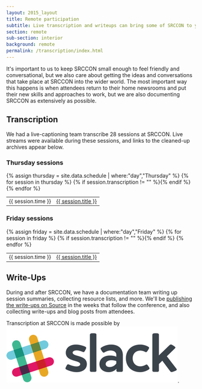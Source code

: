 ```yaml
---
layout: 2015_layout
title: Remote participation
subtitle: Live transcription and writeups can bring some of SRCCON to you.
section: remote
sub-section: interior
background: remote
permalink: /transcription/index.html
---
```


It's important to us to keep SRCCON small enough to feel friendly and conversational, but we also care about getting the ideas and conversations that take place at SRCCON into the wider world. The most important way this happens is when attendees return to their home newsrooms and put their new skills and approaches to work, but we are also documenting SRCCON as extensively as possible.

## Transcription

We had a live-captioning team transcribe 28 sessions at SRCCON. Live streams were available during these sessions, and links to the cleaned-up archives appear below.

<div>
    <h3>Thursday sessions</h3>
    <table>{% assign thursday = site.data.schedule | where:"day","Thursday" %}
{% for session in thursday %}
        {% if session.transcription != "" %}<tr><td>{{ session.time }}</td><td><a href="https://github.com/OpenNews/srccon-data/blob/master/2015/transcripts/{{ session.transcription }}.txt">{{ session.title }}</a></td></tr>{% endif %}
{% endfor %}
    </table>
</div>

<div>
    <h3>Friday sessions</h3>
    <table>{% assign friday = site.data.schedule | where:"day","Friday" %}
{% for session in friday %}
        {% if session.transcription != "" %}<tr><td>{{ session.time }}</td><td><a href="https://github.com/OpenNews/srccon-data/blob/master/2015/transcripts/{{ session.transcription }}.txt">{{ session.title }}</a></td></tr>{% endif %}
{% endfor %}
    </table>
</div>

## Write-Ups

During and after SRCCON, we have a documentation team writing up session summaries, collecting resource lists, and more. We'll be [publishing the write-ups on Source](https://source.opennews.org) in the weeks that follow the conference, and also collecting write-ups and blog posts from attendees.

<div id="sponsortag">
<p><span>Transcription at SRCCON is made possible by <a href="https://slack.com/"></span><img src="/media/img/partners/slack.jpg" class="transcript" alt="Slack"></a>.</p>
</div>
